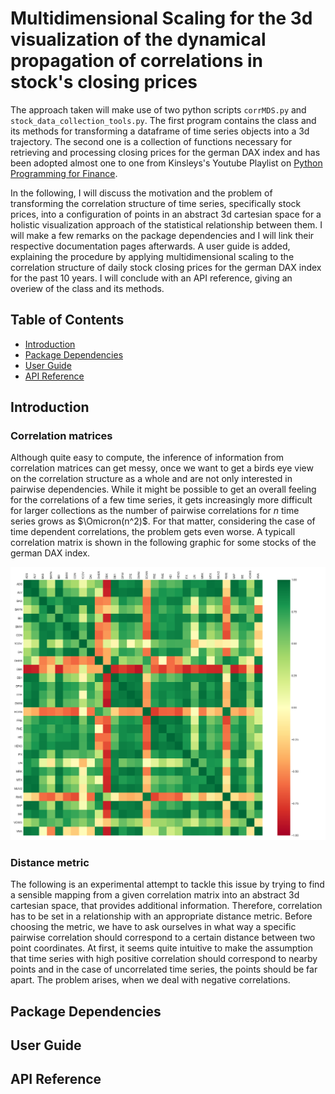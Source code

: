 # Multidimensional Scaling for the 3d visualization of the dynamical propagation of correlations in stock's closing prices

The approach taken will make use of two python scripts `corrMDS.py` and `stock_data_collection_tools.py`. The first program contains the class and its methods for transforming a dataframe of time series objects into a 3d trajectory. The second one is a collection of functions necessary for retrieving and processing closing prices for the german DAX index and has been adopted almost one to one from Kinsleys's Youtube Playlist on [Python Programming for Finance](https://www.youtube.com/playlist?list=PLQVvvaa0QuDcOdF96TBtRtuQksErCEBYZ).

In the following, I will discuss the motivation and the problem of transforming the correlation structure of time series, specifically stock prices, into a configuration of points in an abstract 3d cartesian space for a holistic visualization approach of the statistical relationship between them. I will make a few remarks on the package dependencies and I will link their respective documentation pages afterwards. A user guide is added, explaining the procedure by applying multidimensional scaling to the correlation structure of daily stock closing prices for the german DAX index for the past 10 years. I will conclude with an API reference, giving an overiew of the class and its methods.

## Table of Contents

- [Introduction](#introduction)
- [Package Dependencies](#package-dependencies)
- [User Guide](#user-guide)
- [API Reference](#api-reference)

## Introduction

### Correlation matrices

Although quite easy to compute, the inference of information from correlation matrices can get messy, once we want to get a birds eye view on the correlation structure as a whole and are not only interested in pairwise dependencies. While it might be possible to get an overall feeling for the correlations of a few time series, it gets increasingly more difficult for larger collections as the number of pairwise correlations for $`n`$ time series grows as $`\Omicron(n^2)`$. For that matter, considering the case of time dependent correlations, the problem gets even worse. A typicall correlation matrix is shown in the following graphic for some stocks of the german DAX index.

![CorrMat_DAX](images/corrmat_DAX.png "Correlation matrix for the german DAX index, based on daily closing prices from 2010-2020")


### Distance metric

The following is an experimental attempt to tackle this issue by trying to find a sensible mapping from a given correlation matrix into an abstract 3d cartesian space, that provides additional information. Therefore, correlation has to be set in a relationship with an appropriate distance metric. Before choosing the metric, we have to ask ourselves in what way a specific pairwise correlation should correspond to a certain distance between two point coordinates. At first, it seems quite intuitive to make the assumption that time series with high positive correlation should correspond to nearby points and in the case of uncorrelated time series, the points should be far apart. The problem arises, when we deal with negative correlations.  


## Package Dependencies

## User Guide

## API Reference